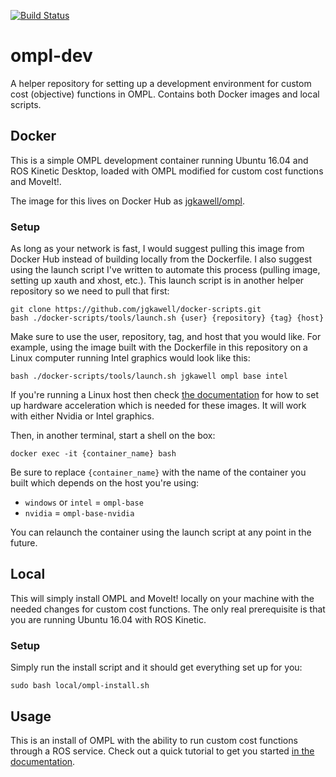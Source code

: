 [![Build Status](https://travis-ci.com/jgkawell/ompl-dev.svg?branch=master)](https://travis-ci.com/jgkawell/ompl-dev)

# ompl-dev

A helper repository for setting up a development environment for custom cost (objective) functions in OMPL. Contains both Docker images and local scripts.


## Docker

This is a simple OMPL development container running Ubuntu 16.04 and ROS Kinetic Desktop, loaded with OMPL modified for custom cost functions and MoveIt!.

The image for this lives on Docker Hub as [jgkawell/ompl](https://hub.docker.com/repository/docker/jgkawell/ompl).


### Setup

As long as your network is fast, I would suggest pulling this image from Docker Hub instead of building locally from the Dockerfile. I also suggest using the launch script I've written to automate this process (pulling image, setting up xauth and xhost, etc.). This launch script is in another helper repository so we need to pull that first:

```
git clone https://github.com/jgkawell/docker-scripts.git
bash ./docker-scripts/tools/launch.sh {user} {repository} {tag} {host}
```

Make sure to use the user, repository, tag, and host that you would like. For example, using the image built with the Dockerfile in this repository on a Linux computer running Intel graphics would look like this:

```
bash ./docker-scripts/tools/launch.sh jgkawell ompl base intel
```

If you're running a Linux host then check [the documentation](https://github.com/jgkawell/docker-scripts/wiki) for how to set up hardware acceleration which is needed for these images. It will work with either Nvidia or Intel graphics.

Then, in another terminal, start a shell on the box:

```
docker exec -it {container_name} bash
```

Be sure to replace `{container_name}` with the name of the container you built which depends on the host you're using:

- `windows` or `intel` = `ompl-base`
- `nvidia` = `ompl-base-nvidia`

You can relaunch the container using the launch script at any point in the future.


## Local

This will simply install OMPL and MoveIt! locally on your machine with the needed changes for custom cost functions. The only real prerequisite is that you are running Ubuntu 16.04 with ROS Kinetic.

### Setup

Simply run the install script and it should get everything set up for you:

```
sudo bash local/ompl-install.sh
```


## Usage

This is an install of OMPL with the ability to run custom cost functions through a ROS service. Check out a quick tutorial to get you started [in the documentation](https://github.com/jgkawell/docker-scripts/blob/master/docs/custom-cost-ompl.md).
